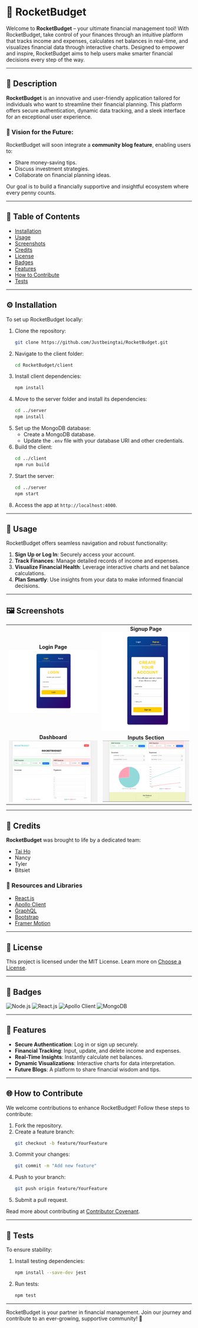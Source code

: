 # 🚀 RocketBudget

Welcome to **RocketBudget** – your ultimate financial management tool! With RocketBudget, take control of your finances through an intuitive
platform that tracks income and expenses, calculates net balances in real-time, and visualizes financial data through interactive charts. 
Designed to empower and inspire, RocketBudget aims to help users make smarter financial decisions every step of the way.

---

## 🌟 Description

**RocketBudget** is an innovative and user-friendly application tailored for individuals who want to streamline their financial planning. 
This platform offers secure authentication, dynamic data tracking, and a sleek interface for an exceptional user experience.

### 🌟 Vision for the Future:
RocketBudget will soon integrate a **community blog feature**, enabling users to:
- Share money-saving tips.
- Discuss investment strategies.
- Collaborate on financial planning ideas.

Our goal is to build a financially supportive and insightful ecosystem where every penny counts.

---

## 📜 Table of Contents

- [Installation](#installation)
- [Usage](#usage)
- [Screenshots](#screenshots)
- [Credits](#credits)
- [License](#license)
- [Badges](#badges)
- [Features](#features)
- [How to Contribute](#how-to-contribute)
- [Tests](#tests)

---

## ⚙️ Installation

To set up RocketBudget locally:

1. Clone the repository:
    ```bash
    git clone https://github.com/Justbeingtai/RocketBudget.git
    ```
2. Navigate to the client folder:
    ```bash
    cd RocketBudget/client
    ```
3. Install client dependencies:
    ```bash
    npm install
    ```
4. Move to the server folder and install its dependencies:
    ```bash
    cd ../server
    npm install
    ```
5. Set up the MongoDB database:
    - Create a MongoDB database.
    - Update the `.env` file with your database URI and other credentials.
6. Build the client:
    ```bash
    cd ../client
    npm run build
    ```
7. Start the server:
    ```bash
    cd ../server
    npm start
    ```
8. Access the app at `http://localhost:4000`.

---

## 🚀 Usage

RocketBudget offers seamless navigation and robust functionality:

1. **Sign Up or Log In**: Securely access your account.
2. **Track Finances**: Manage detailed records of income and expenses.
3. **Visualize Financial Health**: Leverage interactive charts and net balance calculations.
4. **Plan Smartly**: Use insights from your data to make informed financial decisions.

---

## 🖼️ Screenshots

<div align="center">
  <table>
    <tr>
      <td align="center">
        <strong>Login Page</strong><br>
        <img src="client/src/assets/images/login.png" alt="Login Page" width="300px">
      </td>
      <td align="center">
        <strong>Signup Page</strong><br>
        <img src="client/src/assets/images/signup.png" alt="Signup Page" width="300px">
      </td>
    </tr>
    <tr>
      <td align="center">
        <strong>Dashboard</strong><br>
        <img src="client/src/assets/images/frontpage.png" alt="Dashboard" width="300px">
      </td>
      <td align="center">
        <strong>Inputs Section</strong><br>
        <img src="client/src/assets/images/inputs.png" alt="Inputs Section" width="300px">
      </td>
    </tr>
  </table>
</div>

---

## 👥 Credits

**RocketBudget** was brought to life by a dedicated team:
- [Tai Ho](https://github.com/Justbeingtai)
- Nancy
- Tyler
- Bitsiet

### 🔧 Resources and Libraries
- [React.js](https://reactjs.org/)
- [Apollo Client](https://www.apollographql.com/docs/react/)
- [GraphQL](https://graphql.org/)
- [Bootstrap](https://getbootstrap.com/)
- [Framer Motion](https://www.framer.com/motion/)

---

## 📝 License

This project is licensed under the MIT License. Learn more on [Choose a License](https://choosealicense.com/).

---

## 🏅 Badges

![Node.js](https://img.shields.io/badge/node.js-22.10.0-green)
![React.js](https://img.shields.io/badge/react-18.2.0-blue)
![Apollo Client](https://img.shields.io/badge/apollo--client-3.5.10-purple)
![MongoDB](https://img.shields.io/badge/mongodb-5.0.8-green)

---

## 🌟 Features

- **Secure Authentication**: Log in or sign up securely.
- **Financial Tracking**: Input, update, and delete income and expenses.
- **Real-Time Insights**: Instantly calculate net balances.
- **Dynamic Visualizations**: Interactive charts for data interpretation.
- **Future Blogs**: A platform to share financial wisdom and tips.

---

## 🌐 How to Contribute

We welcome contributions to enhance RocketBudget! Follow these steps to contribute:

1. Fork the repository.
2. Create a feature branch:
    ```bash
    git checkout -b feature/YourFeature
    ```
3. Commit your changes:
    ```bash
    git commit -m "Add new feature"
    ```
4. Push to your branch:
    ```bash
    git push origin feature/YourFeature
    ```
5. Submit a pull request.

Read more about contributing at [Contributor Covenant](https://www.contributor-covenant.org/).

---

## 🧪 Tests

To ensure stability:

1. Install testing dependencies:
    ```bash
    npm install --save-dev jest
    ```
2. Run tests:
    ```bash
    npm test
    ```

---

RocketBudget is your partner in financial management. Join our journey and contribute to an ever-growing, supportive community! 🌠
